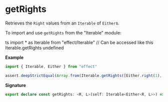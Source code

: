 # getRights

Retrieves the `Right` values from an `Iterable` of `Either`s.

To import and use `getRights` from the "Iterable" module:

ts
import \* as Iterable from "effect/Iterable"
// Can be accessed like this
Iterable.getRights
undefined

**Example**

```ts
import { Iterable, Either } from "effect"

assert.deepStrictEqual(Array.from(Iterable.getRights([Either.right(1), Either.left("err"), Either.right(2)])), [1, 2])
```

**Signature**

```ts
export declare const getRights: <R, L>(self: Iterable<Either<R, L>>) => Iterable<R>
```
